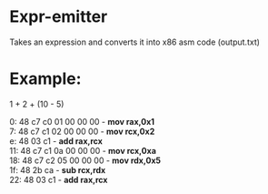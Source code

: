# Expr-emitter
Takes an expression and converts it into x86 asm code (output.txt)  
# Example:  
1 + 2 + (10 - 5)  
  
0:  48 c7 c0 01 00 00 00 - **mov rax,0x1**  
7:  48 c7 c1 02 00 00 00 - **mov rcx,0x2**  
e:  48 03 c1 - **add rax,rcx**  
11: 48 c7 c1 0a 00 00 00 - **mov rcx,0xa**  
18: 48 c7 c2 05 00 00 00 - **mov rdx,0x5**  
1f: 48 2b ca - **sub rcx,rdx**  
22: 48 03 c1 - **add rax,rcx**  
